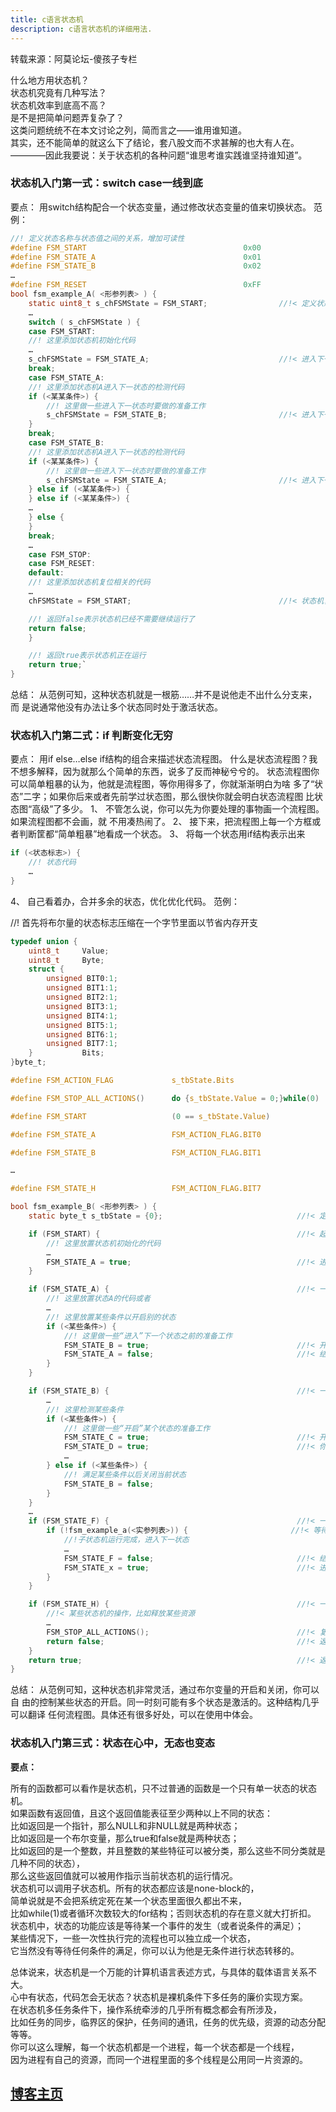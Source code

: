 ```yaml
---
title: c语言状态机
description: c语言状态机的详细用法.
---
```


转载来源：阿莫论坛-傻孩子专栏

什么地方用状态机？  
状态机究竟有几种写法？  
状态机效率到底高不高？  
是不是把简单问题弄复杂了？  
这类问题统统不在本文讨论之列，简而言之——谁用谁知道。  
其实，还不能简单的就这么下了结论，套八股文而不求甚解的也大有人在。  
————因此我要说：关于状态机的各种问题“谁思考谁实践谁坚持谁知道”。  

### 状态机入门第一式：switch case一线到底

要点：    用switch结构配合一个状态变量，通过修改状态变量的值来切换状态。
范例：

```c
//! 定义状态名称与状态值之间的关系，增加可读性
#define FSM_START                                   0x00
#define FSM_STATE_A                                 0x01
#define FSM_STATE_B                                 0x02
…
#define FSM_RESET                                   0xFF
bool fsm_example_A( <形参列表> ) {
    static uint8_t s_chFSMState = FSM_START;                //!< 定义状态变量
    …
    switch ( s_chFSMState ) {
    case FSM_START:
    //! 这里添加状态机初始化代码
    …
    s_chFSMState = FSM_STATE_A;                             //!< 进入下一状态
    break;
    case FSM_STATE_A:
    //! 这里添加状态机A进入下一状态的检测代码
    if (<某某条件>) {
        //! 这里做一些进入下一状态时要做的准备工作
        s_chFSMState = FSM_STATE_B;                         //!< 进入下一状态
    }
    break;
    case FSM_STATE_B:
    //! 这里添加状态机A进入下一状态的检测代码
    if (<某某条件>) {
        //! 这里做一些进入下一状态时要做的准备工作
        s_chFSMState = FSM_STATE_A;                         //!< 进入下一状态
    } else if (<某某条件>) {
    } else if (<某某条件>) {
    …
    } else {
    }
    break;
    …
    case FSM_STOP:
    case FSM_RESET:
    default:
    //! 这里添加状态机复位相关的代码
    …
    chFSMState = FSM_START;                                 //!< 状态机复位

    //! 返回false表示状态机已经不需要继续运行了
    return false;
    }

    //! 返回true表示状态机正在运行
    return true;`
}
```

总结：    从范例可知，这种状态机就是一根筋……并不是说他走不出什么分支来，而
是说通常他没有办法让多个状态同时处于激活状态。

### 状态机入门第二式：if 判断变化无穷

要点：     用if else…else if结构的组合来描述状态流程图。
什么是状态流程图？我不想多解释，因为就那么个简单的东西，说多了反而神秘兮兮的。
状态流程图你可以简单粗暴的认为，他就是流程图，等你用得多了，你就渐渐明白为啥
多了“状态”二字；如果你后来或者先前学过状态图，那么很快你就会明白状态流程图
比状态图“高级”了多少。
1、 不管怎么说，你可以先为你要处理的事物画一个流程图。如果流程图都不会画，就
不用凑热闹了。
2、 接下来，把流程图上每一个方框或者判断筐都“简单粗暴”地看成一个状态。
3、 将每一个状态用if结构表示出来

```c
if (<状态标志>) {
    //! 状态代码
    …
}
```

4、 自己看着办，合并多余的状态，优化优化代码。
范例：

//! 首先将布尔量的状态标志压缩在一个字节里面以节省内存开支

```c
typedef union {
    uint8_t     Value;
    uint8_t     Byte;
    struct {
        unsigned BIT0:1;
        unsigned BIT1:1;
        unsigned BIT2:1;
        unsigned BIT3:1;
        unsigned BIT4:1;
        unsigned BIT5:1;
        unsigned BIT6:1;
        unsigned BIT7:1;
    }           Bits;
}byte_t;

#define FSM_ACTION_FLAG             s_tbState.Bits

#define FSM_STOP_ALL_ACTIONS()      do {s_tbState.Value = 0;}while(0)

#define FSM_START                   (0 == s_tbState.Value)

#define FSM_STATE_A                 FSM_ACTION_FLAG.BIT0

#define FSM_STATE_B                 FSM_ACTION_FLAG.BIT1

…

#define FSM_STATE_H                 FSM_ACTION_FLAG.BIT7

bool fsm_example_B( <形参列表> ) {
    static byte_t s_tbState = {0};                              //!< 定义状态变量

    if (FSM_START) {                                            //!< 起始状态
        //! 这里放置状态机初始化的代码
        …
        FSM_STATE_A = true;                                     //!< 进入状态B，start装台自动结束
    }

    if (FSM_STATE_A) {                                          //!< 一个典型的简单状态
        //! 这里放置状态A的代码或者
        …
        //! 这里放置某些条件以开启别的状态
        if (<某些条件>) {
            //! 这里做一些“进入”下一个状态之前的准备工作
            FSM_STATE_B = true;                                 //!< 开启下一个状态
            FSM_STATE_A = false;                                //!< 结束当前状态
        }
    }

    if (FSM_STATE_B) {                                          //!< 一个典型的监视状态
        …
        //! 这里检测某些条件
        if (<某些条件>) {
            //! 这里做一些“开启”某个状态的准备工作
            FSM_STATE_C = true;                                 //!< 开启某一个状态而不结束当前状态
            FSM_STATE_D = true;                                 //!< 你当然可以一次触发多个状态
            …
        } else if (<某些条件>) {
            //! 满足某些条件以后关闭当前状态
            FSM_STATE_B = false;
        }
    }
    …
    if (FSM_STATE_F) {                                          //!< 一个典型的子状态机调用
        if (!fsm_example_a(<实参列表>)) {                       //!< 等待子状态机返回false
            //!子状态机运行完成，进入下一状态
            …
            FSM_STATE_F = false;                                //!< 结束当前状态
            FSM_STATE_x = true;                                 //!< 进入下一状态x代表某个字母
        }
    }

    if (FSM_STATE_H) {                                          //!< 一个典型的中止状态
        //!< 某些状态机的操作，比如释放某些资源
        …
        FSM_STOP_ALL_ACTIONS();                                 //!< 复位状态机
        return false;                                           //!< 返回false表示状态机结束
    }
    return true;                                                //!< 返回true表示状态机保持运行
}
```

总结：    从范例可知，这种状态机非常灵活，通过布尔变量的开启和关闭，你可以自
由的控制某些状态的开启。同一时刻可能有多个状态是激活的。这种结构几乎可以翻译
任何流程图。具体还有很多好处，可以在使用中体会。

### 状态机入门第三式：状态在心中，无态也变态

**要点：**

所有的函数都可以看作是状态机，只不过普通的函数是一个只有单一状态的状态机。  
如果函数有返回值，且这个返回值能表征至少两种以上不同的状态：  
比如返回是一个指针，那么NULL和非NULL就是两种状态；  
比如返回是一个布尔变量，那么true和false就是两种状态；  
比如返回的是一个整数，并且整数的某些特征可以被分类，那么这些不同分类就是几种不同的状态），  
那么这些返回值就可以被用作指示当前状态机的运行情况。  
状态机可以调用子状态机。所有的状态都应该是none-block的，  
简单说就是不会把系统定死在某一个状态里面很久都出不来，  
比如while(1)或者循环次数较大的for结构；否则状态机的存在意义就大打折扣。  
状态机中，状态的功能应该是等待某一个事件的发生（或者说条件的满足）；  
某些情况下，一些一次性执行完的流程也可以独立成一个状态，  
它当然没有等待任何条件的满足，你可以认为他是无条件进行状态转移的。  

总体说来，状态机是一个万能的计算机语言表述方式，与具体的载体语言关系不大。  
心中有状态，代码怎会无状态？状态机是裸机条件下多任务的廉价实现方案。  
在状态机多任务条件下，操作系统牵涉的几乎所有概念都会有所涉及，  
比如任务的同步，临界区的保护，任务间的通讯，任务的优先级，资源的动态分配等等。  
你可以这么理解，每一个状态机都是一个进程，每一个状态都是一个线程，  
因为进程有自己的资源，而同一个进程里面的多个线程是公用同一片资源的。  

## [博客主页](https://blog.maxiang.vip/)
